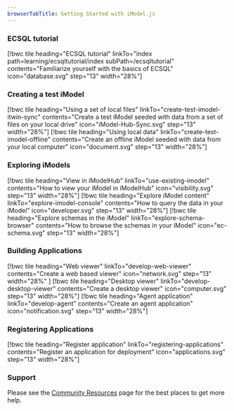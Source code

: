 ```yaml
---
browserTabTitle: Getting Started with iModel.js
---
```


### ECSQL tutorial
[!bwc tile heading="ECSQL tutorial" linkTo="index path=learning/ecsqltutorial/index subPath=/ecsqltutorial" contents="Familiarize yourself with the basics of ECSQL" icon="database.svg" step="13" width="28%"]

### Creating a test iModel
[!bwc tile heading="Using a set of local files" linkTo="create-test-imodel-itwin-sync" contents="Create a test iModel seeded with data from a set of files on your local drive" icon="iModel-Hub-Sync.svg" step="13" width="28%"]
[!bwc tile heading="Using local data" linkTo="create-test-imodel-offline" contents="Create an offline iModel seeded with data from your local computer" icon="document.svg" step="13" width="28%"]

### Exploring iModels
[!bwc tile heading="View in iModelHub" linkTo="use-existing-imodel" contents="How to view your iModel in iModelHub" icon="visibility.svg" step="13" width="28%"]
[!bwc tile heading="Explore iModel content" linkTo="explore-imodel-console" contents="How to query the data in your iModel" icon="developer.svg" step="13" width="28%"]
[!bwc tile heading="Explore schemas in the iModel" linkTo="explore-schema-browser" contents="How to browse the schemas in your iModel" icon="ec-schema.svg" step="13" width="28%"]

### Building Applications
[!bwc tile heading="Web viewer" linkTo="develop-web-viewer" contents="Create a web based viewer" icon="network.svg" step="13" width="28%" ]
[!bwc tile heading="Desktop viewer" linkTo="develop-desktop-viewer" contents="Create a desktop viewer" icon="computer.svg" step="13" width="28%"]
[!bwc tile heading="Agent application" linkTo="develop-agent" contents="Create an agent application" icon="notification.svg" step="13" width="28%"]

### Registering Applications
[!bwc tile heading="Register application" linkTo="registering-applications" contents="Register an application for deployment" icon="applications.svg" step="13" width="28%"]


### Support

Please see the [Community Resources]($docs/learning/CommunityResources.md) page for the best places to get more help.


<style>
article#main h2 {
  margin-top: 0px !important;
}
article#main h2:after {
  background: rgba(0, 0, 0, 0.1);
}
p {
  margin-bottom: 0px !important;
}
article#main h3:after {
  display: none;
}
</style>